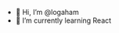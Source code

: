 - 👋 Hi, I’m @logaham
- 🌱 I’m currently learning React

<!---
logaham/logaham is a ✨ special ✨ repository because its `README.md` (this file) appears on your GitHub profile.
You can click the Preview link to take a look at your changes.
--->
